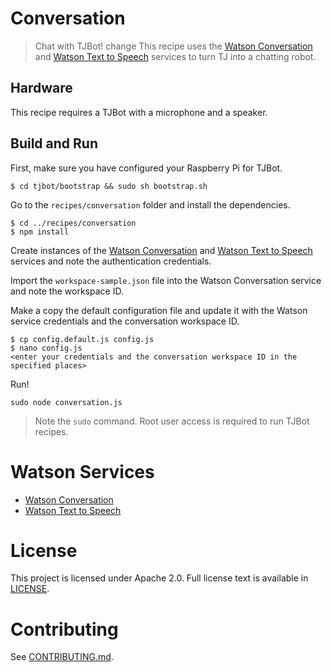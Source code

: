 # Conversation
> Chat with TJBot!
change
This recipe uses the [Watson Conversation](https://www.ibm.com/watson/developercloud/conversation.html) and [Watson Text to Speech](https://www.ibm.com/watson/developercloud/text-to-speech.html) services to turn TJ into a chatting robot.

## Hardware
This recipe requires a TJBot with a microphone and a speaker.

## Build and Run
First, make sure you have configured your Raspberry Pi for TJBot.

    $ cd tjbot/bootstrap && sudo sh bootstrap.sh

Go to the `recipes/conversation` folder and install the dependencies.

    $ cd ../recipes/conversation
    $ npm install

Create instances of the [Watson Conversation](https://www.ibm.com/watson/developercloud/conversation.html) and [Watson Text to Speech](https://www.ibm.com/watson/developercloud/text-to-speech.html) services and note the authentication credentials.

Import the `workspace-sample.json` file into the Watson Conversation service and note the workspace ID.

Make a copy the default configuration file and update it with the Watson service credentials and the conversation workspace ID.

    $ cp config.default.js config.js
    $ nano config.js
    <enter your credentials and the conversation workspace ID in the specified places>

Run!

    sudo node conversation.js

> Note the `sudo` command. Root user access is required to run TJBot recipes.

# Watson Services
- [Watson Conversation](https://www.ibm.com/watson/developercloud/conversation.html)
- [Watson Text to Speech](https://www.ibm.com/watson/developercloud/text-to-speech.html)

# License
This project is licensed under Apache 2.0. Full license text is available in [LICENSE](../../LICENSE).

# Contributing
See [CONTRIBUTING.md](../../CONTRIBUTING.md).
